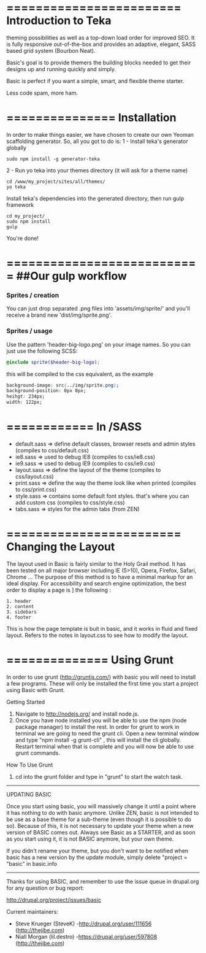 ========================
Introduction to Teka
========================


theming possibilities as well as a top-down load order for improved SEO. It is fully
responsive out-of-the-box and provides an adaptive, elegant, SASS based grid system (Bourbon Neat).

Basic's goal is to provide themers the building blocks needed to get their designs up and
running quickly and simply.

Basic is perfect if you want a simple, smart, and flexible theme starter.

Less code spam, more ham.

===============
Installation
===============

In order to make things easier, we have chosen to create our own Yeoman scaffolding generator.
So, all you got to do is:
1 - Install teka's generator globally

```
sudo npm install -g generator-teka

```
2 - Run yo teka into your themes directory (it will ask for a theme name)
```
cd /www/my_project/sites/all/themes/
yo teka

```
Install teka's dependencies into the generated directory, then run gulp framework
```
cd my_project/
sudo npm install
gulp

```

You're done!


===========================
##Our gulp workflow
===========================

### Sprites / creation
You can just drop separated .png files into 'assets/img/sprite/' and you'll receive a brand new 'dist/img/sprite.png'.
### Sprites / usage
Use the pattern 'header-big-logo.png' on your image names. So you can just use the following SCSS:
```scss
@include sprite($header-big-logo);
```
this will be compiled to the css equivalent, as the example
```css
background-image: src(../img/sprite.png);
background-position: 0px 0px;
heihgt: 234px;
width: 122px;
```
============
In /SASS
============

- default.sass  => define default classes, browser resets and admin styles (compiles to css/default.css)
- ie8.sass      => used to debug IE8 (compiles to css/ie8.css)
- ie9.sass      => used to debug IE9 (compiles to css/ie9.css)
- layout.sass   => define the layout of the theme (compiles to css/layout.css)
- print.sass    => define the way the theme look like when printed (compiles to css/print.css)
- style.sass    => contains some default font styles. that's where you can add custom css (compiles to css/style.css)
- tabs.sass     => styles for the admin tabs (from ZEN)


========================
Changing the Layout
========================

The layout used in Basic is fairly similar to the Holy Grail method. It has been tested on
all major browser including IE (5>10), Opera, Firefox, Safari, Chrome ...
The purpose of this method is to have a minimal markup for an ideal display.
For accessibility and search engine optimization, the best order to display a page is ]
the following :

    1. header
    2. content
    3. sidebars
    4. footer

This is how the page template is buit in basic, and it works in fluid and fixed layout.
Refers to the notes in layout.css to see how to modify the layout.

==============
Using Grunt
==============

In order to use grunt (http://gruntjs.com/) with basic you will need to install a few programs.
These will only be installed the first time you start a project using Basic with Grunt.

Getting Started

1. Navigate to http://nodejs.org/ and install node.js.
2. Once you have node installed you will be able to use the npm (node package manager) to install the rest.
   In order for grunt to work in terminal we are going to need the grunt cli. Open a new terminal window and type "npm install -g grunt-cli" , this will install the cli globally. Restart terminal when that is complete and you will now be able to use grunt commands.

How To Use Grunt

1. cd into the grunt folder and type in "grunt" to start the watch task.


__________________________________________________________________________________________

UPDATING BASIC

Once you start using basic, you will massively change it until a point where it has nothing
to do with basic anymore. Unlike ZEN, basic is not intended to be use as a base theme for a
sub-theme (even though it is possible to do so). Because of this, it is not necessary to
update your theme when a new version of BASIC comes out. Always see Basic as a STARTER, and
as soon as you start using it, it is not BASIC anymore, but your own theme.

If you didn't rename your theme, but you don't want to be notified when basic has a new version
by the update module, simply delete "project = "basic" in basic.info

__________________________________________________________________________________________

Thanks for using BASIC, and remember to use the issue queue in drupal.org for any question
or bug report:

http://drupal.org/project/issues/basic

Current maintainers:
* Steve Krueger (SteveK) -http://drupal.org/user/111656 (http://thejibe.com)
* Niall Morgan (lil.destro) -https://drupal.org/user/597808 (http://thejibe.com)
